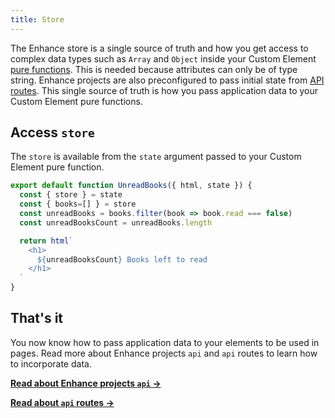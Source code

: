```yaml
---
title: Store
---
```


The Enhance store is a single source of truth and how you get access to complex data types such as `Array` and `Object` inside your Custom Element [pure functions](https://en.wikipedia.org/wiki/Pure_function). This is needed because attributes can only be of type string. Enhance projects are also preconfigured to pass initial state from [API routes](/docs/learn/starter-project/api). This single source of truth is how you pass application data to your Custom Element pure functions.

## Access `store`

The `store` is available from the `state` argument passed to your Custom Element pure function.

```javascript
export default function UnreadBooks({ html, state }) {
  const { store } = state
  const { books=[] } = store
  const unreadBooks = books.filter(book => book.read === false)
  const unreadBooksCount = unreadBooks.length

  return html`
    <h1>
      ${unreadBooksCount} Books left to read
    </h1>
  `
}
```

## That's it

You now know how to pass application data to your elements to be used in pages. Read more about Enhance projects `api` and `api` routes to learn how to incorporate data.

<doc-callout level="none" mark="🚏">

**[Read about Enhance projects `api` →](/docs/learn/starter-project/api)**

</doc-callout>

<doc-callout level="none" mark="🛣">

**[Read about `api` routes →](/docs/learn/concepts/routing/api-routes)**

</doc-callout>
